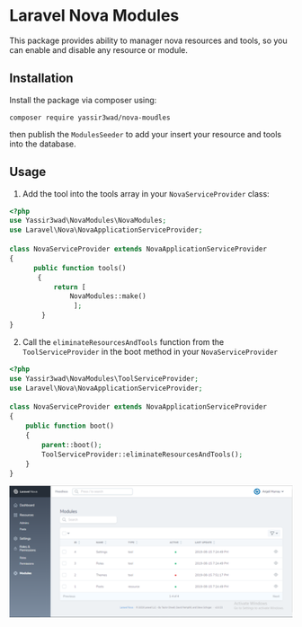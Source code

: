 # Laravel Nova Modules

This package provides ability to manager nova resources and tools, so you can enable and disable any resource or module.

## Installation

Install the package via composer using:

```
composer require yassir3wad/nova-moudles
```

then publish the `ModulesSeeder` to add your insert your resource and tools into the database.


## Usage

1. Add the tool into the tools array in your `NovaServiceProvider` class:
```php
<?php
use Yassir3wad\NovaModules\NovaModules;
use Laravel\Nova\NovaApplicationServiceProvider;

class NovaServiceProvider extends NovaApplicationServiceProvider
{
      public function tools()
       {
           return [
               NovaModules::make()
                ];
        }
}
```

2. Call the `eliminateResourcesAndTools` function from the `ToolServiceProvider` in the boot method in your `NovaServiceProvider`
```php
<?php
use Yassir3wad\NovaModules\ToolServiceProvider;
use Laravel\Nova\NovaApplicationServiceProvider;

class NovaServiceProvider extends NovaApplicationServiceProvider
{
    public function boot()
    {
        parent::boot();
        ToolServiceProvider::eliminateResourcesAndTools();
    }
}
```

![Screenshot](https://github.com/yassir3wad/nova-modules/raw/master/modules.png)
